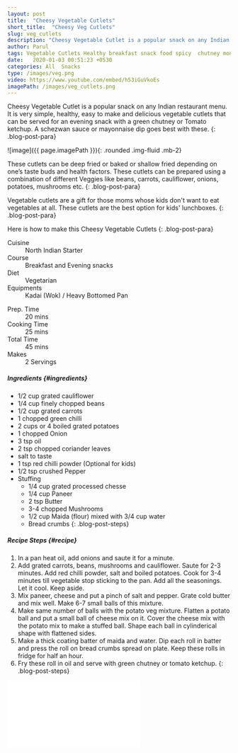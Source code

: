 ```yaml
---
layout: post
title:  "Cheesy Vegetable Cutlets"
short_title:  "Cheesy Veg Cutlets"
slug: veg_cutlets
description: "Cheesy Vegetable Cutlet is a popular snack on any Indian restaurant menu. It is very simple, healthy, easy to make and delicious vegetable cutlets that can be served for an evening snack with a green chutney or Tomato ketchup. A schezwan sauce or mayonnaise dip goes best with these."
author: Parul
tags: Vegetable Cutlets Healthy breakfast snack food spicy  chutney monsoon indian streetfood homestyle foodyindianmom tea party tiffin box lunchbox kids recipe healthyeating yummy nutritous breadcrumbs cheese blackpepper capsicum cauliflower potato carrots onions chef masterchef
date:   2020-01-03 00:51:23 +0530
categories: All  Snacks
type: /images/veg.png
video: https://www.youtube.com/embed/h53iGuVkoEs
imagePath: /images/veg_cutlets.png
---
```


Cheesy Vegetable Cutlet is a popular snack on any Indian restaurant menu. It is very simple, healthy, easy to make and delicious vegetable cutlets that can be served for an evening snack with a green chutney or Tomato ketchup. A schezwan sauce or mayonnaise dip goes best with these.
{: .blog-post-para}

![image]({{ page.imagePath }}){: .rounded .img-fluid .mb-2}

These cutlets can be deep fried or baked or shallow fried depending on one’s taste buds and health factors. These cutlets can be prepared using a combination of different Veggies like beans, carrots, cauliflower, onions, potatoes, mushrooms etc.
{: .blog-post-para}


Vegetable cutlets are a gift for those moms whose kids don't want to eat vegetables at all. These cutlets are the best option for  kids' lunchboxes.
{: .blog-post-para}


Here is how to make this Cheesy Vegetable Cutlets
{: .blog-post-para}

<div class="row">
    <div class="col-md-6">
        <dl class="row">
            <dt class="col-sm-4">Cuisine</dt><dd class="col-sm-7">North Indian Starter</dd>
            <dt class="col-sm-4">Course</dt><dd class="col-sm-7">Breakfast and Evening snacks</dd>
            <dt class="col-sm-4">Diet</dt><dd class="col-sm-7">Vegetarian</dd>
            <dt class="col-sm-4">Equipments</dt><dd class="col-sm-7">Kadai (Wok) / Heavy Bottomed Pan</dd>
        </dl>
    </div>
    <div class="col-md-6">
        <dl class="row">
            <dt class="col-sm-5">Prep. Time</dt><dd class="col-sm-7">20 mins</dd>
            <dt class="col-sm-5">Cooking Time</dt><dd class="col-sm-7">25 mins</dd>
            <dt class="col-sm-5">Total Time</dt><dd class="col-sm-7">45 mins</dd>
            <dt class="col-sm-5">Makes</dt><dd class="col-sm-7">2 Servings</dd>
        </dl>
    </div>
</div>



##### **Ingredients** {#ingredients}
- 1/2 cup grated cauliflower
- 1/4 cup finely chopped beans
- 1/2 cup grated carrots
- 1 chopped  green chilli
- 2 cups or 4 boiled grated potatoes
- 1 chopped Onion
- 3 tsp oil
- 2 tsp chopped coriander leaves
- salt to taste
- 1 tsp red chilli powder (Optional for kids)
- 1/2 tsp crushed Pepper
- Stuffing
	- 1/4 cup grated processed chesse
    - 1/4 cup Paneer
    - 2 tsp Butter
    - 3-4 chopped Mushrooms
    - 1/2 cup Maida (flour) mixed with 3/4 cup water
	- Bread crumbs
{: .blog-post-steps}


##### **Recipe Steps** {#recipe}
1. In a pan heat oil, add onions and saute it for a minute.
1. Add grated carrots, beans, mushrooms and cauliflower. Saute for 2-3 minutes. Add red chilli powder, salt and boiled potatoes. Cook for 3-4 minutes till vegetable stop sticking to the pan. Add all the seasonings. Let it cool. Keep aside.
1. Mix paneer, cheese and put a pinch of salt and pepper. Grate cold butter and mix well. Make 6-7 small balls of this mixture.
1. Make same number of balls with the potato veg mixture. Flatten a potato ball and put a small ball of cheese mix on it. Cover the cheese mix with the potato mix to make a stuffed ball. Shape each ball in cylinderical shape with flattened sides.
1. Make a thick coating batter of maida and water. Dip each roll in batter and press the roll on bread crumbs spread on plate. Keep these rolls in fridge for half an hour.
1. Fry these roll in oil and serve with green chutney or tomato ketchup.
{: .blog-post-steps}

<div class="row" id="video">
    <div class="col-md-12">
        <div class="embed-responsive embed-responsive-16by9">
            <iframe src="{{page.video}}" frameborder="0" allow="accelerometer; autoplay; encrypted-media; gyroscope; picture-in-picture" allowfullscreen></iframe>
        </div>
    </div>
</div>
<br>